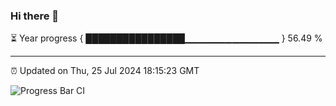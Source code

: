 ### Hi there 👋

⏳ Year progress { ████████████████▁▁▁▁▁▁▁▁▁▁▁▁▁▁ } 56.49 %

---

⏰ Updated on Thu, 25 Jul 2024 18:15:23 GMT

![Progress Bar CI](https://github.com/liununu/liununu/workflows/Progress%20Bar%20CI/badge.svg)
